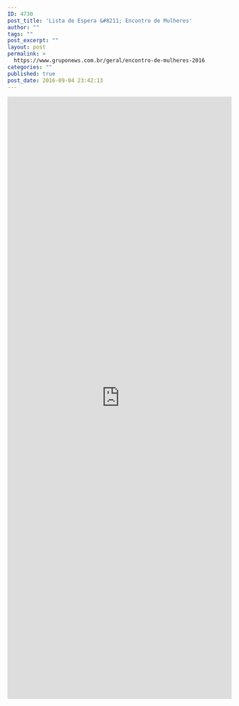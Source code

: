 ```yaml
---
ID: 4730
post_title: 'Lista de Espera &#8211; Encontro de Mulheres'
author: ""
tags: ""
post_excerpt: ""
layout: post
permalink: >
  https://www.gruponews.com.br/geral/encontro-de-mulheres-2016
categories: ""
published: true
post_date: 2016-09-04 23:42:13
---
```

<iframe src="https://docs.google.com/forms/d/e/1FAIpQLSf1-K7hbN-9le-jauLrQyVMDsi5mUbgvGXJvm3NiMWLxTccxQ/viewform?embedded=true" width="100%" height="1350" frameborder="0" marginwidth="0" marginheight="0">Nos dias 22 e 23 de outubro acontecerá o encontro de mulheres. Tema: "Mulheres com Propósito no Reino de Deus".</iframe>